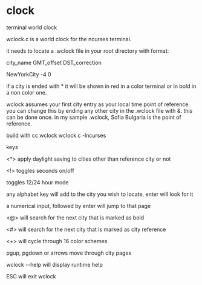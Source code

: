 # clock
terminal world clock

wclock.c is a world clock for the ncurses terminal.

it needs to locate a .wclock file in your root directory with format:

 city_name GMT_offset DST_correction
 
 NewYorkCity -4 0
 
if a city is ended with * it will be shown in red in a color terminal or in bold in a non color one.

wclock assumes your first city entry as your local time point of reference. you can change this by ending any other city in the .wclock file with &. this can be done once. in my sample .wclock, Sofia Bulgaria is the point of reference.
  
build with cc wclock wclock.c -lncurses
  
keys 

<*> apply daylight saving to cities other than reference city or not

<!> toggles seconds on/off

<space> toggles 12/24 hour mode 
 
any alphabet key will add to the city you wish to locate, enter will look for it

a numerical input, followed by enter will jump to that page

<@> will search for the next city that is marked as bold

<#> will search for the next city that is marked as city reference

<+> will cycle through 16 color schemes

pgup, pgdown or arrows move through city pages
 
wclock --help will display runtime help

ESC will exit wclock
